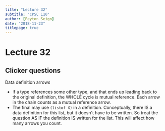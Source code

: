 ```yaml
---
title: "Lecture 32"
subtitle: "CPSC 110"
author: [Peyton Seigo]
date: "2018-11-23"
titlepage: true
---
```


# Lecture 32

## Clicker questions

Data definition arrows

- If a type references some other type, and that ends up leading back to the original definition, the WHOLE cycle is mutual reference. Each arrow in the chain counts as a mutual reference arrow.
- The final may use `(listof X)` in a definition. Conceptually, there IS a data definition for this list, but it doesn't have to be written. So treat the question AS IF the definition IS written for the list. This will affect how many arrows you count.

